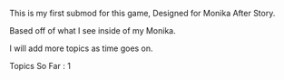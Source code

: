 
This is my first submod for this game, Designed for Monika After Story.

Based off of what I see inside of my Monika.

I will add more topics as time goes on.

Topics So Far : 1